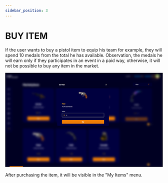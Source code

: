 ```yaml
---
sidebar_position: 3
---
```


# BUY ITEM

If the user wants to buy a pistol item to equip his team for example, they will spend 10 medals from the total he has available. Observation, the medals he will earn only if they participates in an event in a paid way, otherwise, it will not be possible to buy any item in the market.

![1](./../assets/pistola.png)

After purchasing the item, it will be visible in the "My Items" menu.
